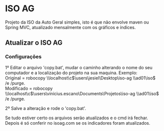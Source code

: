 # ISO AG
Projeto da ISO da Auto Geral simples, isto é que não envolve maven ou Spring MVC, atualizado mensalmente com os gráficos e índices.

## Atualizar o ISO AG
### Configurações

1º Editar o arquivo 'copy.bat', mudar o caminho alterando o nome do seu computador e a localização do projeto na sua maquina. Exemplo:  
  Original = robocopy \\\localhost\c$\users\jesiel\Desktop\iso-ag \\ad01\iso$ /e /purge.  
  Modificado = robocopy \\\localhost\c$\users\vinicius.escano\Documents\Projetos\iso-ag \\ad01\iso$ /e /purge.  

2º Salve a alteração e rode o 'copy.bat'.  

Se tudo estiver certo os arquivos serão atualizados e o cmd irá fechar. Depois é só conferir no isoag.com se os indicadores foram atualizados.
